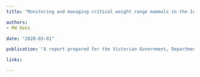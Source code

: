 ```yaml
---
title: "Monitoring and managing critical weight range mammals in the Indigenous Protected Areas of the World Heritage Budj Bim Cultural Landscape"

authors:
- MW Rees

date: "2020-03-01"

publication: "A report prepared for the Victorian Government, Department of Environment, Land, Water and Planning"

links:

---
```


